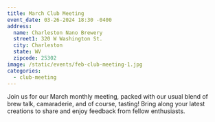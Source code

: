 ```yaml
---
title: March Club Meeting
event_date: 03-26-2024 18:30 -0400
address:
  name: Charleston Nano Brewery
  street1: 320 W Washington St.
  city: Charleston
  state: WV
  zipcode: 25302
image: /static/events/feb-club-meeting-1.jpg
categories:
  - club-meeting
---
```

J﻿oin us for our March monthly meeting, packed with our usual blend of brew talk, camaraderie, and of course, tasting! Bring along your latest creations to share and enjoy feedback from fellow enthusiasts.